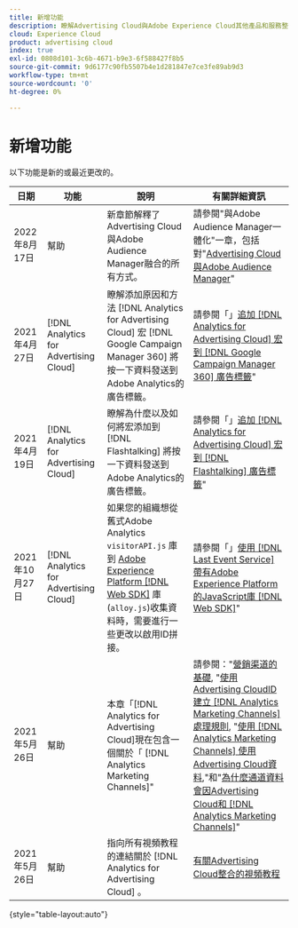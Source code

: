 ```yaml
---
title: 新增功能
description: 瞭解Advertising Cloud與Adobe Experience Cloud其他產品和服務整合的更新。
cloud: Experience Cloud
product: advertising cloud
index: true
exl-id: 0808d101-3c6b-4671-b9e3-6f588427f8b5
source-git-commit: 9d6177c90fb5507b4e1d281847e7ce3fe89ab9d3
workflow-type: tm+mt
source-wordcount: '0'
ht-degree: 0%

---
```


# 新增功能

以下功能是新的或最近更改的。

| 日期 | 功能 | 說明 | 有關詳細資訊 |
| ---- | ------- | ----------- | -------------------- |
| 2022年8月17日 | 幫助 | 新章節解釋了Advertising Cloud與Adobe Audience Manager融合的所有方式。 | 請參閱&quot;與Adobe Audience Manager一體化&quot;一章，包括對&quot;[Advertising Cloud與Adobe Audience Manager](/help/integrations/audience-manager/overview.md)&quot; |
| 2021年4月27日 | [!DNL Analytics for Advertising Cloud] | 瞭解添加原因和方法 [!DNL Analytics for Advertising Cloud] 宏 [!DNL Google Campaign Manager 360] 將按一下資料發送到Adobe Analytics的廣告標籤。 | 請參閱「」[追加 [!DNL Analytics for Advertising Cloud] 宏到 [!DNL Google Campaign Manager 360] 廣告標籤](/help/integrations/analytics/macros-google-campaign-manager.md)&quot; |
| 2021年4月19日 | [!DNL Analytics for Advertising Cloud] | 瞭解為什麼以及如何將宏添加到 [!DNL Flashtalking] 將按一下資料發送到Adobe Analytics的廣告標籤。 | 請參閱「」[追加 [!DNL Analytics for Advertising Cloud] 宏到 [!DNL Flashtalking] 廣告標籤](/help/integrations/analytics/macros-flashtalking.md)&quot; |
| 2021年10月27日 | [!DNL Analytics for Advertising Cloud] | 如果您的組織想從舊式Adobe Analytics `visitorAPI.js` 庫到 [Adobe Experience Platform [!DNL Web SDK]](https://experienceleague.adobe.com/docs/experience-platform/edge/home.html) 庫(`alloy.js`)收集資料時，需要進行一些更改以啟用ID拼接。 | 請參閱「」[使用 [!DNL Last Event Service] 帶有Adobe Experience Platform的JavaScript庫 [!DNL Web SDK]](/help/integrations/analytics/web-sdk.md)&quot; |
| 2021年5月26日 | 幫助 | 本章「[!DNL Analytics for Advertising Cloud]現在包含一個關於「 [!DNL Analytics Marketing Channels]&quot; | 請參閱：&quot;[營銷渠道的基礎](/help/integrations/analytics/marketing-channels/mc-overview.md), &quot;[使用Advertising CloudID建立 [!DNL Analytics Marketing Channels] 處理規則](/help/integrations/analytics/marketing-channels/mc-ids.md), &quot;[使用 [!DNL Analytics Marketing Channels] 使用Advertising Cloud資料](/help/integrations/analytics/marketing-channels/mc-ac-data.md),&quot;和&quot;[為什麼通道資料會因Advertising Cloud和 [!DNL Analytics Marketing Channels]](/help/integrations/analytics/marketing-channels/mc-data-variances.md)&quot; |
| 2021年5月26日 | 幫助 | 指向所有視頻教程的連結關於 [!DNL Analytics for Advertising Cloud] 。 | [有關Advertising Cloud整合的視頻教程](https://experienceleague.adobe.com/docs/advertising-cloud-learn/tutorials/overview.html) |

{style=&quot;table-layout:auto&quot;}

<!-- At some point, just make this an overview page instead?

Adobe Advertising Cloud is integrated with the following Adobe Experience Cloud products:

* [Adobe Analytics](/help/integrations/analytics/overview.md)

* Adobe Audience Manager

* Adobe Campaign (Advertising Cloud Search only)

 -->
